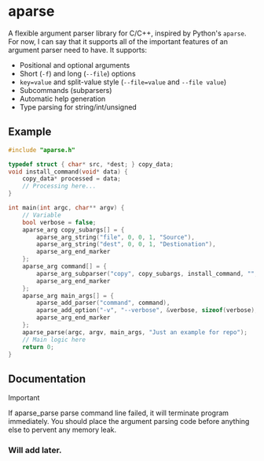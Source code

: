 # aparse

A flexible argument parser library for C/C++, inspired by Python's `aparse`. For now, I can say that it supports all of the important features of an argument parser need to have. It supports:

- Positional and optional arguments
- Short (`-f`) and long (`--file`) options
- `key=value` and split-value style (`--file=value` and `--file value`)
- Subcommands (subparsers)
- Automatic help generation
- Type parsing for string/int/unsigned

## Example
```c
#include "aparse.h"

typedef struct { char* src, *dest; } copy_data;
void install_command(void* data) {
    copy_data* processed = data;
    // Processing here...
}

int main(int argc, char** argv) {
    // Variable
    bool verbose = false;
    aparse_arg copy_subargs[] = {
        aparse_arg_string("file", 0, 0, 1, "Source"),
        aparse_arg_string("dest", 0, 0, 1, "Destionation"),
        aparse_arg_end_marker
    };
    aparse_arg command[] = {
        aparse_arg_subparser("copy", copy_subargs, install_command, "", copy_data, file, dest),
        aparse_arg_end_marker
    };
    aparse_arg main_args[] = {
        aparse_add_parser("command", command),
        aparse_add_option("-v", "--verbose", &verbose, sizeof(verbose), true, false),
        aparse_arg_end_marker
    };
    aparse_parse(argc, argv, main_args, "Just an example for repo");
    // Main logic here
    return 0;
}
```

## Documentation
> [!IMPORTANT]  
> If aparse_parse parse command line failed, it will terminate program immediately. You should place the argument parsing code before anything else to pervent any memory leak.
### Will add later.